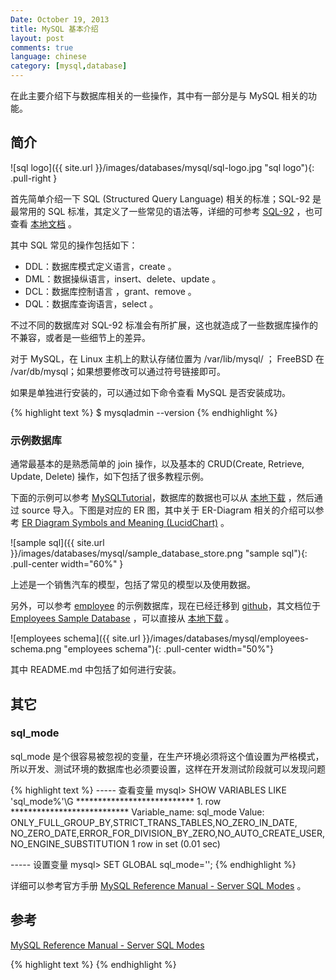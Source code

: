 ```yaml
---
Date: October 19, 2013
title: MySQL 基本介绍
layout: post
comments: true
language: chinese
category: [mysql,database]
---
```


在此主要介绍下与数据库相关的一些操作，其中有一部分是与 MySQL 相关的功能。

<!-- more -->


## 简介

![sql logo]({{ site.url }}/images/databases/mysql/sql-logo.jpg "sql logo"){: .pull-right }

首先简单介绍一下 SQL (Structured Query Language) 相关的标准；SQL-92 是最常用的 SQL 标准，其定义了一些常见的语法等，详细的可参考 [SQL-92](http://www.contrib.andrew.cmu.edu/~shadow/sql/sql1992.txt) ，也可查看 [本地文档](/reference/mysql/SQL1992.txt) 。

其中 SQL 常见的操作包括如下：

* DDL：数据库模式定义语言，create 。
* DML：数据操纵语言，insert、delete、update 。
* DCL：数据库控制语言 ，grant、remove 。
* DQL：数据库查询语言，select 。

不过不同的数据库对 SQL-92 标准会有所扩展，这也就造成了一些数据库操作的不兼容，或者是一些细节上的差异。

对于 MySQL，在 Linux 主机上的默认存储位置为 /var/lib/mysql/ ； FreeBSD 在 /var/db/mysql；如果想要修改可以通过符号链接即可。

如果是单独进行安装的，可以通过如下命令查看 MySQL 是否安装成功。

{% highlight text %}
$ mysqladmin --version
{% endhighlight %}

### 示例数据库

通常最基本的是熟悉简单的 join 操作，以及基本的 CRUD(Create, Retrieve, Update, Delete) 操作，如下包括了很多教程示例。

下面的示例可以参考 [MySQLTutorial](http://www.mysqltutorial.org/)，数据库的数据也可以从 [本地下载](/reference/mysql/from_mysqltutorial.sql) ，然后通过 source 导入。下图是对应的 ER 图，其中关于 ER-Diagram 相关的介绍可以参考 [ER Diagram Symbols and Meaning (LucidChart)](https://www.lucidchart.com/pages/ER-diagram-symbols-and-meaning) 。

![sample sql]({{ site.url }}/images/databases/mysql/sample_database_store.png "sample sql"){: .pull-center width="60%" }

上述是一个销售汽车的模型，包括了常见的模型以及使用数据。

<!--
Customers，保存了用户的信息。
Products，产品信息，也就是车的信息。
ProductLines: stores a list of product line categories.
Orders: stores  sales orders placed by customers.
OrderDetails: stores sales order line items for each sales order.
Payments: stores payments made by customers based on their accounts.
Employees: stores all employee information as well as the organization structure such as who reports to whom.
Offices: stores sales office data.
-->


另外，可以参考 [employee](https://launchpad.net/test-db/) 的示例数据库，现在已经迁移到 [github](https://github.com/datacharmer/test_db)，其文档位于 [Employees Sample Database](http://dev.mysql.com/doc/employee/en/) ，可以直接从 [本地下载](/reference/mysql/test_db-master.zip) 。

![employees schema]({{ site.url }}/images/databases/mysql/employees-schema.png "employees schema"){: .pull-center width="50%"}

其中 README.md 中包括了如何进行安装。


## 其它



### sql_mode

sql_mode 是个很容易被忽视的变量，在生产环境必须将这个值设置为严格模式，所以开发、测试环境的数据库也必须要设置，这样在开发测试阶段就可以发现问题

{% highlight text %}
----- 查看变量
mysql> SHOW VARIABLES LIKE 'sql_mode%'\G
 *************************** 1. row ***************************
 Variable_name: sql_mode
         Value: ONLY_FULL_GROUP_BY,STRICT_TRANS_TABLES,NO_ZERO_IN_DATE,
         NO_ZERO_DATE,ERROR_FOR_DIVISION_BY_ZERO,NO_AUTO_CREATE_USER,NO_ENGINE_SUBSTITUTION
         1 row in set (0.01 sec)

----- 设置变量
mysql> SET GLOBAL sql_mode='';
{% endhighlight %}

详细可以参考官方手册 [MySQL Reference Manual - Server SQL Modes](https://dev.mysql.com/doc/refman/5.7/en/sql-mode.html) 。


<!---
http://blog.csdn.net/imzoer/article/details/8277797
-->

## 参考

[MySQL Reference Manual - Server SQL Modes](https://dev.mysql.com/doc/refman/5.7/en/sql-mode.html)


{% highlight text %}
{% endhighlight %}
